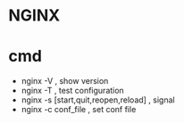 # NGINX

# cmd
- nginx -V , show version
- nginx -T , test configuration
- nginx -s [start,quit,reopen,reload] , signal
- nginx -c conf_file , set conf file

